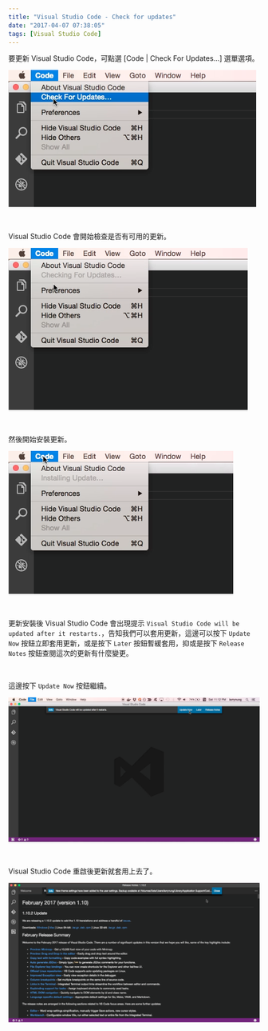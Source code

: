 ```yaml
---
title: "Visual Studio Code - Check for updates"
date: "2017-04-07 07:38:05"
tags: [Visual Studio Code]
---
```



要更新 Visual Studio Code，可點選 [Code | Check For Updates...] 選單選項。  

<!-- More -->

![1.png](1.png)

<br/>


Visual Studio Code 會開始檢查是否有可用的更新。  

![2.png](2.png)

<br/>


然後開始安裝更新。  

![3.png](3.png)

<br/>


更新安裝後 Visual Studio Code 會出現提示 `Visual Studio Code will be updated after it restarts.`，告知我們可以套用更新，這邊可以按下 `Update Now` 按鈕立即套用更新，或是按下 `Later` 按鈕暫緩套用，抑或是按下 `Release Notes` 按鈕查閱這次的更新有什麼變更。  

<br/>


這邊按下 `Update Now` 按鈕繼續。  

![4.png](4.png)

<br/>


Visual Studio Code 重啟後更新就套用上去了。  

![5.png](5.png)

<br/>
